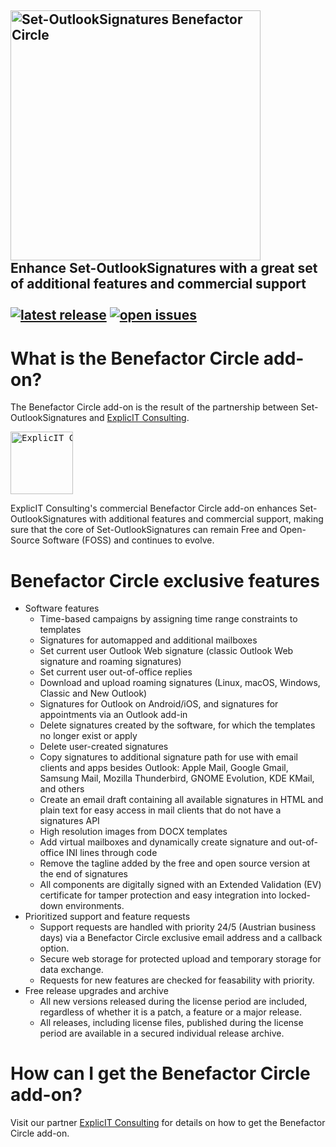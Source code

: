 <!-- omit in toc -->
## **<a href="https://github.com/Set-OutlookSignatures/Set-OutlookSignatures" target="_blank"><img src="/src_Set-OutlookSignatures/logo/Set-OutlookSignatures%20Benefactor%20Circle%20Logo.png" width="400" title="Set-OutlookSignatures" alt="Set-OutlookSignatures Benefactor Circle"></a>**<br>Enhance Set-OutlookSignatures with a great set of additional features and commercial support<br><br><!--XXXRemoveWhenBuildingXXX<a href="https://github.com/Set-OutlookSignatures/Set-OutlookSignatures/releases" target="_blank"><img src="https://img.shields.io/badge/this%20release-XXXVersionStringXXX-informational?labelColor=black" alt="this release"></a> XXXRemoveWhenBuildingXXX--> <a href="https://github.com/Set-OutlookSignatures/Set-OutlookSignatures/releases" target="_blank"><img src="https://img.shields.io/github/v/tag/Set-OutlookSignatures/Set-OutlookSignatures?display_name=tag&include_prereleases&sort=semver&label=latest%20release&color=informational&labelColor=black" alt="latest release" data-external="1"></a> <a href="https://github.com/Set-OutlookSignatures/Set-OutlookSignatures/issues" target="_blank"><img src="https://img.shields.io/github/issues/Set-OutlookSignatures/Set-OutlookSignatures?labelColor=black" alt="open issues" data-external="1"></a>

# What is the Benefactor Circle add-on?
The Benefactor Circle add-on is the result of the partnership between Set-OutlookSignatures and <a href="https://explicitconsulting.at" target="_blank">ExplicIT Consulting</a>.  
<pre><a href="https://explicitconsulting.at" target="_blank"><img src="/src_Set-OutlookSignatures/logo/Others/ExplicIT Consulting, color on white.png" height="100" title="ExplicIT Consulting" alt="ExplicIT Consulting"></a></pre>
ExplicIT Consulting's commercial Benefactor Circle add-on enhances Set-OutlookSignatures with additional features and commercial support, making sure that the core of Set-OutlookSignatures can remain Free and Open-Source Software (FOSS) and continues to evolve.

# Benefactor Circle exclusive features
- Software features
  - Time-based campaigns by assigning time range constraints to templates
  - Signatures for automapped and additional mailboxes
  - Set current user Outlook Web signature (classic Outlook Web signature and roaming signatures)
  - Set current user out-of-office replies
  - Download and upload roaming signatures (Linux, macOS, Windows, Classic and New Outlook)
  - Signatures for Outlook on Android/iOS, and signatures for appointments via an Outlook add-in
  - Delete signatures created by the software, for which the templates no longer exist or apply
  - Delete user-created signatures
  - Copy signatures to additional signature path for use with email clients and apps besides Outlook: Apple Mail, Google Gmail, Samsung Mail, Mozilla Thunderbird, GNOME Evolution, KDE KMail, and others
  - Create an email draft containing all available signatures in HTML and plain text for easy access in mail clients that do not have a signatures API
  - High resolution images from DOCX templates
  - Add virtual mailboxes and dynamically create signature and out-of-office INI lines through code
  - Remove the tagline added by the free and open source version at the end of signatures
  - All components are digitally signed with an Extended Validation (EV) certificate for tamper protection and easy integration into locked-down environments.
- Prioritized support and feature requests
  - Support requests are handled with priority 24/5 (Austrian business days) via a Benefactor Circle exclusive email address and a callback option.
  - Secure web storage for protected upload and temporary storage for data exchange.
  - Requests for new features are checked for feasability with priority.
- Free release upgrades and archive
  - All new versions released during the license period are included, regardless of whether it is a patch, a feature or a major release.
  - All releases, including license files, published during the license period are available in a secured individual release archive.


# How can I get the Benefactor Circle add-on?
Visit our partner <a href="https://explicitconsulting.at/open-source/set-outlooksignatures" target="_blank">ExplicIT Consulting</a> for details on how to get the Benefactor Circle add-on.